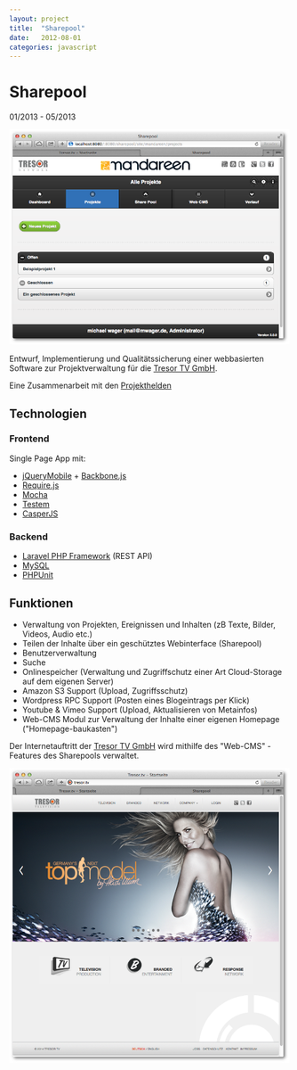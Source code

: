 ```yaml
---
layout: project
title:  "Sharepool"
date:   2012-08-01
categories: javascript
---
```


# Sharepool #

<span class="post-date">01/2013 - 05/2013</span>

<img src="/images/tresor_sharepool.png">

Entwurf, Implementierung und Qualitätssicherung einer webbasierten Software zur Projektverwaltung für die [Tresor TV GmbH](http://tresor.tv).

Eine Zusammenarbeit mit den [Projekthelden](http://projekthelden.de)

## Technologien ##

### Frontend ###

Single Page App mit:

* [jQueryMobile](http://jquerymobile.com/) + [Backbone.js](http://backbonejs.org/)
* [Require.js](http://requirejs.org/)
* [Mocha](http://visionmedia.github.io/mocha/)
* [Testem](https://github.com/airportyh/testem)
* [CasperJS](http://casperjs.org/)

### Backend ###

* [Laravel PHP Framework](http://laravel.com/) (REST API)
* [MySQL](http://www.mysql.de/)
* [PHPUnit](http://phpunit.de/)

## Funktionen ##

* Verwaltung von Projekten, Ereignissen und Inhalten (zB Texte, Bilder, Videos, Audio etc.)
* Teilen der Inhalte über ein geschütztes Webinterface (Sharepool)
* Benutzerverwaltung
* Suche
* Onlinespeicher (Verwaltung und Zugriffschutz einer Art Cloud-Storage auf dem eigenen Server)
* Amazon S3 Support (Upload, Zugriffsschutz)
* Wordpress RPC Support (Posten eines Blogeintrags per Klick)
* Youtube & Vimeo Support (Upload, Aktualisieren von Metainfos)
* Web-CMS Modul zur Verwaltung der Inhalte einer eigenen Homepage ("Homepage-baukasten")

Der Internetauftritt der [Tresor TV GmbH](http://tresor.tv) wird mithilfe des "Web-CMS" - Features des Sharepools verwaltet.

<img src="/images/tresorsite.png">
